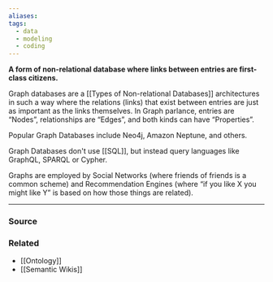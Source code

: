 ```yaml
---
aliases: 
tags:
  - data
  - modeling
  - coding
---
```

**A form of non-relational database where links between entries are first-class citizens.**

Graph databases are a [[Types of Non-relational Databases]] architectures in such a way where the relations (links) that exist between entries are just as important as the links themselves. In Graph parlance, entries are “Nodes”, relationships are “Edges”, and both kinds can have “Properties”.

Popular Graph Databases include Neo4j, Amazon Neptune, and others. 

Graph Databases don't use [[SQL]], but instead query languages like GraphQL, SPARQL or Cypher.

Graphs are employed by Social Networks (where friends of friends is a common scheme) and Recommendation Engines (where “if you like X you might like Y” is based on how those things are related).

---

### Source


### Related
- [[Ontology]]
- [[Semantic Wikis]]